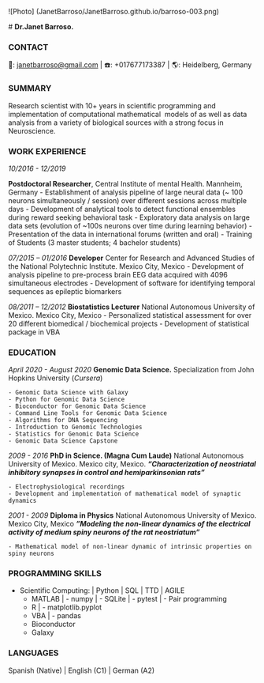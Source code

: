 ![Photo] (JanetBarroso/JanetBarroso.github.io/barroso-003.png)

<span style="color:dark green"> # **Dr.Janet Barroso.** </span>

### CONTACT
📧: janetbarroso@gmail.com | ☎️: +017677173387 | 🌎: Heidelberg, Germany


### SUMMARY
Research scientist with 10+ years in scientific programming and implementation of computational mathematical  models of as well as data analysis from a variety of biological sources with a strong focus in Neuroscience.


### WORK EXPERIENCE
_10/2016 - 12/2019_

**Postdoctoral Researcher**, 
Central Institute of mental Health. 
Mannheim, Germany
    - Establishment of analysis pipeline of large neural data (~ 100 neurons simultaneously / session) over different sessions across multiple days
    - Development of analytical tools to detect functional ensembles during reward seeking behavioral task
    - Exploratory data analysis on large data sets (evolution of ~100s neurons over time during learning behavior)
    - Presentation of the data in international forums (written and oral)
    - Training of Students (3 master students; 4 bachelor students)

_07/2015 – 01/2016_
**Developer**
Center for Research and Advanced Studies of the National Polytechnic Institute.
Mexico City, Mexico
    - Development of analysis pipeline to pre-process  brain EEG data acquired with 4096 simultaneous electrodes
    - Development of software for identifying temporal sequences as epileptic biomarkers

_08/2011 – 12/2012_
**Biostatistics Lecturer**
National Autonomous University of Mexico. 
Mexico City, Mexico
    - Personalized statistical assessment for over 20 different biomedical / biochemical projects 
    - Development of statistical package in VBA


### EDUCATION
      
_April 2020 -  August 2020_
**Genomic Data Science.** 
Specialization from John Hopkins University (_Cursera_) 

    - Genomic Data Science with Galaxy
    - Python for Genomic Data Science
    - Bioconductor for Genomic Data Science
    - Command Line Tools for Genomic Data Science
    - Algorithms for DNA Sequencing
    - Introduction to Genomic Technologies
    - Statistics for Genomic Data Science
    - Genomic Data Science Capstone

_2009 - 2016_
**PhD in Science. (Magna Cum Laude)** 
National Autonomous University of Mexico. 
Mexico city, Mexico. 
**_“Characterization of neostriatal inhibitory synapses in control and hemiparkinsonian rats”_**

    - Electrophysiological recordings
    - Development and implementation of mathematical model of synaptic dynamics
    
    
_2001 - 2009_
**Diploma in Physics** 
National Autonomous University of Mexico.
Mexico City, Mexico
**_”Modeling the non-linear dynamics of the electrical activity of medium spiny neurons of the rat neostriatum”_**

    - Mathematical model of non-linear dynamic of intrinsic properties on spiny neurons


### PROGRAMMING SKILLS

* Scientific Computing: | Python | SQL | TTD | AGILE                  
    - MATLAB | - numpy | - SQLite | - pytest | - Pair programming        
    - R   | - matplotlib.pyplot           
    - VBA   | - pandas                           
    - Bioconductor
    - Galaxy


### LANGUAGES

Spanish (Native) | English (C1) | German (A2)
